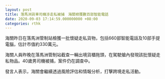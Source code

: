 ```yaml
---
layout: post
title: 落馬洲貨車司機涉走私被捕　海關檢獲數百部智能電話
date: 2020-09-03 17:14:59.000000000 +08:00
categories: rthk
---
```


海關昨日在落馬洲管制站檢獲一批懷疑走私貨物，包括660部智能電話及10部手提電腦，估計市值約330萬元。

海關人員昨晚在落馬洲管制站截查一輛出境貨櫃拖頭，在駕駛艙內發現該批懷疑走私物品。40歲男司機被捕，案件仍在調查中。

發言人表示，海關會繼續透過風險評估和情報分析，打擊跨境走私活動。
